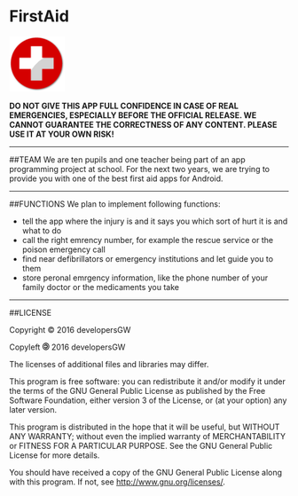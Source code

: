 # FirstAid 
<img src="firstaid_icon.png" height=100em>

**DO NOT GIVE THIS APP FULL CONFIDENCE IN CASE OF REAL EMERGENCIES, ESPECIALLY BEFORE THE OFFICIAL RELEASE. WE CANNOT GUARANTEE THE CORRECTNESS OF ANY CONTENT. PLEASE USE IT AT YOUR OWN RISK!**

___

##TEAM
We are ten pupils and one teacher being part of an app programming project at school. For the next two years, we are trying to provide you with one of the best first aid apps for Android.

___

##FUNCTIONS
We plan to implement following functions:
* tell the app where the injury is and it says you which sort of hurt it is and what to do
* call the right emrency number, for example the rescue service or the poison emergency call
* find near defibrillators or emergency institutions and let guide you to them
* store peronal emrgency information, like the phone number of your family doctor or the medicaments you take
___

##LICENSE

Copyright © 2016 developersGW

Copyleft <img src="Copyleft.svg.png" height=12.5em> 2016 developersGW

The licenses of additional files and libraries may differ.

This program is free software: you can redistribute it and/or modify
it under the terms of the GNU General Public License as published by
the Free Software Foundation, either version 3 of the License, or
(at your option) any later version.

This program is distributed in the hope that it will be useful,
but WITHOUT ANY WARRANTY; without even the implied warranty of
MERCHANTABILITY or FITNESS FOR A PARTICULAR PURPOSE.  See the
GNU General Public License for more details.

You should have received a copy of the GNU General Public License
along with this program.  If not, see <http://www.gnu.org/licenses/>.

